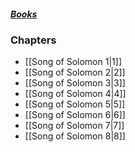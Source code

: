 ##### *[Books](--Bible--.md)*

### Chapters
- [[Song of Solomon 1|1]]
- [[Song of Solomon 2|2]]
- [[Song of Solomon 3|3]]
- [[Song of Solomon 4|4]]
- [[Song of Solomon 5|5]]
- [[Song of Solomon 6|6]]
- [[Song of Solomon 7|7]]
- [[Song of Solomon 8|8]]

